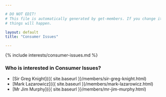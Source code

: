 ```yaml
---

# DO NOT EDIT!
# This file is automatically generated by get-members. If you change it, bad
# things will happen.

layout: default
title: "Consumer Issues"

---
```


{% include interests/consumer-issues.md %}

### Who is interested in Consumer Issues?


* [Sir Greg Knight]({{ site.baseurl }}/members/sir-greg-knight.html)
* [Mark Lazarowicz]({{ site.baseurl }}/members/mark-lazarowicz.html)
* [Mr Jim Murphy]({{ site.baseurl }}/members/mr-jim-murphy.html)
